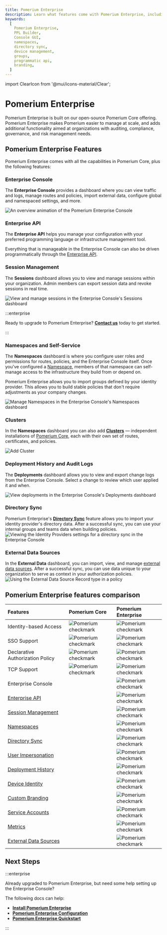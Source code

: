 ```yaml
---
title: Pomerium Enterprise
description: Learn what features come with Pomerium Enterprise, including a Console GUI where you can manage your policies, namespaces, groups, routes, and more.
keywords:
  [
    Pomerium Enterprise,
    PPL Builder,
    Console GUI,
    namespaces,
    directory sync,
    device management,
    groups,
    programmatic api,
    branding,
  ]
---
```


import ClearIcon from '@mui/icons-material/Clear';

# Pomerium Enterprise

Pomerium Enterprise is built on our open-source Pomerium Core offering. Pomerium Enterprise makes Pomerium easier to manage at scale, and adds additional functionality aimed at organizations with auditing, compliance, governance, and risk management needs.

## Pomerium Enterprise Features

Pomerium Enterprise comes with all the capabilities in Pomerium Core, plus the following features:

### Enterprise Console

The **Enterprise Console** provides a dashboard where you can view traffic and logs, manage routes and policies, import external data, configure global and namespaced settings, and more.

![An overview animation of the Pomerium Enterprise Console](./img/enterprise-console-overview.gif)

### Enterprise API

The **Enterprise API** helps you manage your configuration with your preferred programming language or infrastructure management tool.

Everything that is manageable in the Enterprise Console can also be driven programmatically through the [Enterprise API](/docs/internals/management-api-enterprise).

### Session Management

The **Sessions** dashboard allows you to view and manage sessions within your organization. Admin members can export session data and revoke sessions in real time.

![View and manage sessions in the Enterprise Console's Sessions dashboard](./img/manage-sessions.png)

:::enterprise

Ready to upgrade to Pomerium Enterprise? [**Contact us**](https://www.pomerium.com/enterprise-sales/) today to get started.

:::

### Namespaces and Self-Service

The **Namespaces** dashboard is where you configure user roles and permissions for routes, policies, and the Enterprise Console itself. Once you've configured a [Namespace](/docs/internals/namespacing), members of that namespace can self-manage access to the infrastructure they build from or depend on.

Pomerium Enterprise allows you to import groups defined by your identity provider. This allows you to build stable policies that don't require adjustments as your company changes.

![Manage Namespaces in the Enterprise Console's Namespaces dashboard](./img/manage-namespaces.gif)

### Clusters

In the **Namespaces** dashboard you can also add [**Clusters**](/docs/internals/clusters-for-enterprise) &mdash; independent installations of [Pomerium Core](/docs/deploy/core), each with their own set of routes, certificates, and policies.

![Add Cluster](../../internals/img/clusters/enterprise-add-cluster.png)

### Deployment History and Audit Logs

The **Deployments** dashboard allows you to view and export change logs from the Enterprise Console. Select a change to review which user applied it and when.

![View deployments in the Enterprise Console's Deployments dashboard](./img/deployments-dashboard.gif)

### Directory Sync

Pomerium Enterprise's [**Directory Sync**](/docs/integrations/user-standing/directory-sync) feature allows you to import your identity provider's directory data. After a successful sync, you can use your internal groups and teams data when building policies. ![Viewing the Identity Providers settings for a directory sync in the Enterprise Console](./img/directory-sync-2.png)

### External Data Sources

In the **External Data** dashboard, you can import, view, and manage [external data sources](/docs/capabilities/integrations). After a successful sync, you can use data unique to your organization to serve as context in your authorization policies. ![Using the External Data Source Record type in a policy](./img/external-data-as-context.gif)

## Pomerium Enterprise features comparison

| Features | Pomerium Core | Pomerium Enterprise |
| :-- | :-- | :-- |
| Identity-based Access | ![Pomerium checkmark](./img/pomerium-checkmark.svg) | ![Pomerium checkmark](./img/pomerium-checkmark.svg) |
| SSO Support | ![Pomerium checkmark](./img/pomerium-checkmark.svg) | ![Pomerium checkmark](./img/pomerium-checkmark.svg) |
| Declarative Authorization Policy | ![Pomerium checkmark](./img/pomerium-checkmark.svg) | ![Pomerium checkmark](./img/pomerium-checkmark.svg) |
| TCP Support | ![Pomerium checkmark](./img/pomerium-checkmark.svg) | ![Pomerium checkmark](./img/pomerium-checkmark.svg) |
| Enterprise Console | <ClearIcon /> | ![Pomerium checkmark](./img/pomerium-checkmark.svg) |
| [Enterprise API](/docs/internals/management-api-enterprise) | <ClearIcon /> | ![Pomerium checkmark](./img/pomerium-checkmark.svg) |
| [Session Management](/docs/internals/metrics#sessions) | <ClearIcon /> | ![Pomerium checkmark](./img/pomerium-checkmark.svg) |
| [Namespaces](/docs/internals/namespacing) | <ClearIcon /> | ![Pomerium checkmark](./img/pomerium-checkmark.svg) |
| [Directory Sync](/docs/integrations/user-standing/directory-sync) | <ClearIcon /> | ![Pomerium checkmark](./img/pomerium-checkmark.svg) |
| [User Impersonation](/docs/capabilities/impersonation) | <ClearIcon /> | ![Pomerium checkmark](./img/pomerium-checkmark.svg) |
| [Deployment History](/docs/internals/metrics#changesets-and-deployments) | <ClearIcon /> | ![Pomerium checkmark](./img/pomerium-checkmark.svg) |
| [Device Identity](/docs/integrations/device-context/device-identity) | <ClearIcon /> | ![Pomerium checkmark](./img/pomerium-checkmark.svg) |
| [Custom Branding](/docs/capabilities/branding) | <ClearIcon /> | ![Pomerium checkmark](./img/pomerium-checkmark.svg) |
| [Service Accounts](/docs/capabilities/service-accounts) | <ClearIcon /> | ![Pomerium checkmark](./img/pomerium-checkmark.svg) |
| [Metrics](/docs/internals/metrics) | <ClearIcon /> | ![Pomerium checkmark](./img/pomerium-checkmark.svg) |
| [External Data Sources](/docs/capabilities/integrations) | <ClearIcon /> | ![Pomerium checkmark](./img/pomerium-checkmark.svg) |

## Next Steps

:::enterprise

Already upgraded to Pomerium Enterprise, but need some help setting up the Enterprise Console?

The following docs can help:

- [**Install Pomerium Enterprise**](/docs/deploy/enterprise/install)
- [**Pomerium Enterprise Configuration**](/docs/deploy/enterprise/configure)
- [**Pomerium Enterprise Quickstart**](/docs/deploy/enterprise/quickstart)

:::
